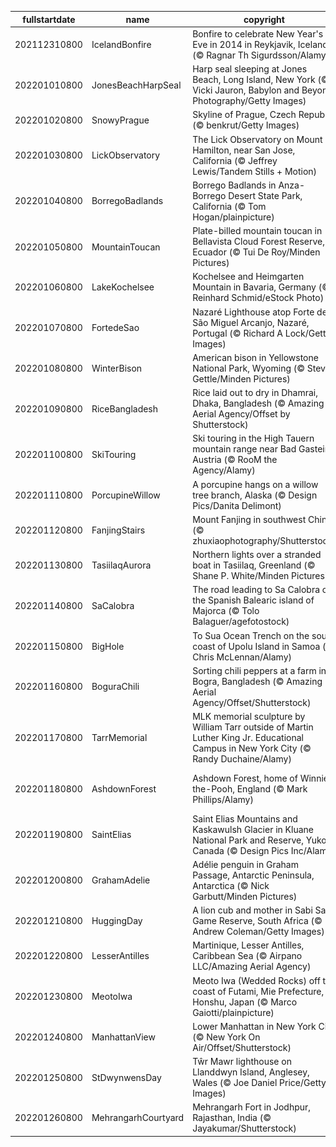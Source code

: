 |fullstartdate|name|copyright|title|image|
|--|--|--|--|--|
202112310800|IcelandBonfire|Bonfire to celebrate New Year's Eve in 2014 in Reykjavik, Iceland (© Ragnar Th Sigurdsson/Alamy)|Roaring into 2022|![](/en-US/2022/01/202112310800IcelandBonfire.jpg)|
202201010800|JonesBeachHarpSeal|Harp seal sleeping at Jones Beach, Long Island, New York (© Vicki Jauron, Babylon and Beyond Photography/Getty Images)|Napping away New Year's Day|![](/en-US/2022/01/202201010800JonesBeachHarpSeal.jpg)|
202201020800|SnowyPrague|Skyline of Prague, Czech Republic (© benkrut/Getty Images)|Inspiring spires|![](/en-US/2022/01/202201020800SnowyPrague.jpg)|
202201030800|LickObservatory|The Lick Observatory on Mount Hamilton, near San Jose, California (© Jeffrey Lewis/Tandem Stills + Motion)|Legacy of light|![](/en-US/2022/01/202201030800LickObservatory.jpg)|
202201040800|BorregoBadlands|Borrego Badlands in Anza-Borrego Desert State Park, California (© Tom Hogan/plainpicture)|Beautiful badlands|![](/en-US/2022/01/202201040800BorregoBadlands.jpg)|
202201050800|MountainToucan|Plate-billed mountain toucan in Bellavista Cloud Forest Reserve, Ecuador (© Tui De Roy/Minden Pictures)|A plate-billed mountain toucan|![](/en-US/2022/01/202201050800MountainToucan.jpg)|
202201060800|LakeKochelsee|Kochelsee and Heimgarten Mountain in Bavaria, Germany (© Reinhard Schmid/eStock Photo)|Cold winter days on Kochelsee|![](/en-US/2022/01/202201060800LakeKochelsee.jpg)|
202201070800|FortedeSao|Nazaré Lighthouse atop Forte de São Miguel Arcanjo, Nazaré, Portugal (© Richard A Lock/Getty Images)|How do you say 'gnarly' in Nazaré?|![](/en-US/2022/01/202201070800FortedeSao.jpg)|
202201080800|WinterBison|American bison in Yellowstone National Park, Wyoming (© Steve Gettle/Minden Pictures)|Bundle up, bison|![](/en-US/2022/01/202201080800WinterBison.jpg)|
202201090800|RiceBangladesh|Rice laid out to dry in Dhamrai, Dhaka, Bangladesh (© Amazing Aerial Agency/Offset by Shutterstock)|Rice basking in the sun|![](/en-US/2022/01/202201090800RiceBangladesh.jpg)|
202201100800|SkiTouring|Ski touring in the High Tauern mountain range near Bad Gastein, Austria (© RooM the Agency/Alamy)|Winter in the backcountry|![](/en-US/2022/01/202201100800SkiTouring.jpg)|
202201110800|PorcupineWillow|A porcupine hangs on a willow tree branch, Alaska (© Design Pics/Danita Delimont)|Psycho quiller!|![](/en-US/2022/01/202201110800PorcupineWillow.jpg)|
202201120800|FanjingStairs|Mount Fanjing in southwest China (© zhuxiaophotography/Shutterstock)|Cloudy with a chance of enlightenment|![](/en-US/2022/01/202201120800FanjingStairs.jpg)|
202201130800|TasiilaqAurora|Northern lights over a stranded boat in Tasiilaq, Greenland (© Shane P. White/Minden Pictures)|Northern lights aglow|![](/en-US/2022/01/202201130800TasiilaqAurora.jpg)|
202201140800|SaCalobra|The road leading to Sa Calobra on the Spanish Balearic island of Majorca (© Tolo Balaguer/agefotostock)|Majorca has its ups and downs|![](/en-US/2022/01/202201140800SaCalobra.jpg)|
202201150800|BigHole|To Sua Ocean Trench on the south coast of Upolu Island in Samoa (© Chris McLennan/Alamy)|A crown jewel in the Pacific|![](/en-US/2022/01/202201150800BigHole.jpg)|
202201160800|BoguraChili|Sorting chili peppers at a farm in Bogra, Bangladesh (© Amazing Aerial Agency/Offset/Shutterstock)|An extra-spicy extravaganza|![](/en-US/2022/01/202201160800BoguraChili.jpg)|
202201170800|TarrMemorial|MLK memorial sculpture by William Tarr outside of Martin Luther King Jr. Educational Campus in New York City (© Randy Duchaine/Alamy)|It's MLK Day|![](/en-US/2022/01/202201170800TarrMemorial.jpg)|
202201180800|AshdownForest|Ashdown Forest, home of Winnie-the-Pooh, England (© Mark Phillips/Alamy)|In a little corner of Hundred Acre Wood…|![](/en-US/2022/01/202201180800AshdownForest.jpg)|
202201190800|SaintElias|Saint Elias Mountains and Kaskawulsh Glacier in Kluane National Park and Reserve, Yukon, Canada (© Design Pics Inc/Alamy)|A grand view of the Great White North|![](/en-US/2022/01/202201190800SaintElias.jpg)|
202201200800|GrahamAdelie|Adélie penguin in Graham Passage, Antarctic Peninsula, Antarctica (© Nick Garbutt/Minden Pictures)|Flightless fancy|![](/en-US/2022/01/202201200800GrahamAdelie.jpg)|
202201210800|HuggingDay|A lion cub and mother in Sabi Sabi Game Reserve, South Africa (© Andrew Coleman/Getty Images)|Who said bears do all the hugging?|![](/en-US/2022/01/202201210800HuggingDay.jpg)|
202201220800|LesserAntilles|Martinique, Lesser Antilles, Caribbean Sea (© Airpano LLC/Amazing Aerial Agency)|Say bonjour to paradise|![](/en-US/2022/01/202201220800LesserAntilles.jpg)|
202201230800|MeotoIwa|Meoto Iwa (Wedded Rocks) off the coast of Futami, Mie Prefecture, Honshu, Japan (© Marco Gaiotti/plainpicture)|Sacred stones|![](/en-US/2022/01/202201230800MeotoIwa.jpg)|
202201240800|ManhattanView|Lower Manhattan in New York City (© New York On Air/Offset/Shutterstock)|The City That Never Sleeps|![](/en-US/2022/01/202201240800ManhattanView.jpg)|
202201250800|StDwynwensDay|Tŵr Mawr lighthouse on Llanddwyn Island, Anglesey, Wales (© Joe Daniel Price/Getty Images)|Love at first light|![](/en-US/2022/01/202201250800StDwynwensDay.jpg)|
202201260800|MehrangarhCourtyard|Mehrangarh Fort in Jodhpur, Rajasthan, India (© Jayakumar/Shutterstock)|Honoring 72 years of democracy|![](/en-US/2022/01/202201260800MehrangarhCourtyard.jpg)|
